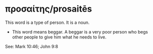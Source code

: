 # προσαίτης/prosaitēs
This word is a type of person. It is a noun.
* This word means beggar. A beggar is a very poor person who begs other people to give him what he needs to live.

See: Mark 10:46; John 9:8
